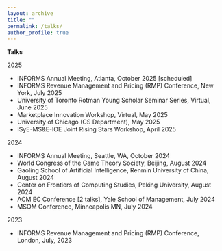 ```yaml
---
layout: archive
title: ""
permalink: /talks/
author_profile: true
---
```





**Talks**

2025


- INFORMS Annual Meeting, Atlanta, October 2025 [scheduled]
- INFORMS Revenue Management and Pricing (RMP) Conference, New York, July 2025
- University of Toronto Rotman Young Scholar Seminar Series, Virtual, June 2025
- Marketplace Innovation Workshop, Virtual, May 2025
- University of Chicago (CS Department), May 2025
- ISyE-MS&E-IOE Joint Rising Stars Workshop, April 2025

2024


- INFORMS Annual Meeting, Seattle, WA, October 2024
- World Congress of the Game Theory Society, Beijing, August 2024
- Gaoling School of Artificial Intelligence, Renmin University of China, August 2024
- Center on Frontiers of Computing Studies, Peking University, August 2024
- ACM EC Conference [2 talks], Yale School of Management, July 2024
- MSOM Conference, Minneapolis MN, July 2024

2023

- INFORMS Revenue Management and Pricing (RMP) Conference, London, July, 2023
















